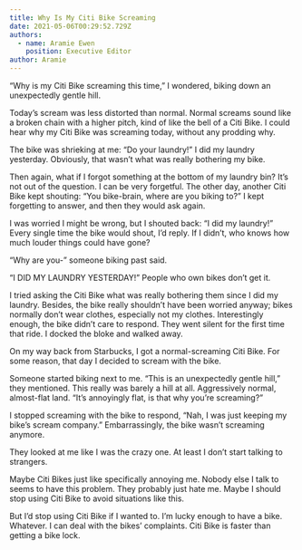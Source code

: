 ```yaml
---
title: Why Is My Citi Bike Screaming
date: 2021-05-06T00:29:52.729Z
authors:
  - name: Aramie Ewen
    position: Executive Editor
author: Aramie
---
```

<!--StartFragment-->

“Why is my Citi Bike screaming this time,” I wondered, biking down an unexpectedly gentle hill. 

Today’s scream was less distorted than normal. Normal screams sound like a broken chain with a higher pitch, kind of like the bell of a Citi Bike. I could hear why my Citi Bike was screaming today, without any prodding why.

The bike was shrieking at me: “Do your laundry!” I did my laundry yesterday. Obviously, that wasn’t what was really bothering my bike.

Then again, what if I forgot something at the bottom of my laundry bin? It’s not out of the question. I can be very forgetful. The other day, another Citi Bike kept shouting: “You bike-brain, where are you biking to?” I kept forgetting to answer, and then they would ask again.

I was worried I might be wrong, but I shouted back: “I did my laundry!” Every single time the bike would shout, I’d reply. If I didn’t, who knows how much louder things could have gone?

“Why are you-” someone biking past said. 

“I DID MY LAUNDRY YESTERDAY!” People who own bikes don’t get it.

I tried asking the Citi Bike what was really bothering them since I did my laundry. Besides, the bike really shouldn’t have been worried anyway; bikes normally don’t wear clothes, especially not my clothes. Interestingly enough, the bike didn’t care to respond. They went silent for the first time that ride. I docked the bloke and walked away. 

On my way back from Starbucks, I got a normal-screaming Citi Bike. For some reason, that day I decided to scream with the bike. 

Someone started biking next to me. “This is an unexpectedly gentle hill,” they mentioned. This really was barely a hill at all. Aggressively normal, almost-flat land. “It’s annoyingly flat, is that why you’re screaming?”

I stopped screaming with the bike to respond, “Nah, I was just keeping my bike’s scream company.” Embarrassingly, the bike wasn’t screaming anymore.

They looked at me like I was the crazy one. At least I don’t start talking to strangers.

Maybe Citi Bikes just like specifically annoying me. Nobody else I talk to seems to have this problem. They probably just hate me. Maybe I should stop using Citi Bike to avoid situations like this. 

But I’d stop using Citi Bike if I wanted to. I’m lucky enough to have a bike. Whatever. I can deal with the bikes’ complaints. Citi Bike is faster than getting a bike lock.

<!--EndFragment-->